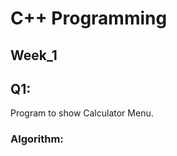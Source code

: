 # C++ Programming
<h2>Week_1</h2>
<h2>Q1:</h2> Program to show Calculator Menu.
<h3>Algorithm:</h3>
